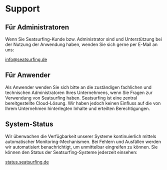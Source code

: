 # Support

## Für Administratoren
Wenn Sie Seatsurfing-Kunde bzw. Administrator sind und Unterstützung bei der Nutzung der Anwendung haben, wenden Sie sich gerne per E-Mail an uns:

[info@seatsurfing.de](mailto:info@seatsurfing.de)

## Für Anwender
Als Anwender wenden Sie sich bitte an die zuständigen fachlichen und technischen Administratoren Ihres Unternehmens, wenn Sie Fragen zur Verwendung von Seatsurfing haben. Seatsurfing ist eine zentral bereitgestellte Cloud-Lösung. Wir haben jedoch keinen Einfluss auf die von Ihrem Unternehmen hinterlegten Inhalte und erteilten Berechtigungen.

## System-Status
Wir überwachen die Verfügbarkeit unserer Systeme kontinuierlich mittels automatischer Monitoring-Mechanismen. Bei Fehlern und Ausfällen werden wir automatisiert benachrichtigt, um unmittelbar eingreifen zu können. Sie können den Status der Seatsurfing-Systeme jederzeit einsehen:

[status.seatsurfing.de](https://status.seatsurfing.de)